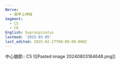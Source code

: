 ```yaml
---
Nerve:
  - 肩甲上神経
Segment:
  - C5
  - C6
English: Supraspinatus
lastmod: '2025-03-05'
last_edited: 2025-02-27T00:00:00.000Z
---
```


中心髄節:: C5
![[Pasted image 20240803184648.png]]
